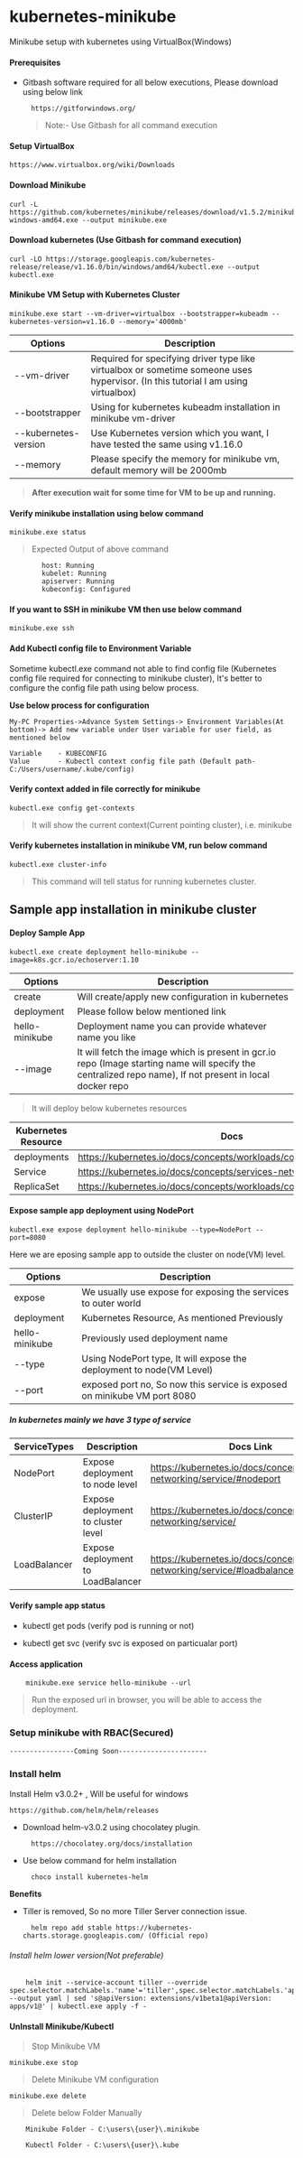 # kubernetes-minikube

Minikube setup with kubernetes using VirtualBox(Windows)

#### Prerequisites

- Gitbash software required for all below executions, Please download using below link

		https://gitforwindows.org/

	> Note:- Use Gitbash for all command execution
	
#### Setup VirtualBox
	
	https://www.virtualbox.org/wiki/Downloads

#### Download Minikube
 
	curl -L https://github.com/kubernetes/minikube/releases/download/v1.5.2/minikube-windows-amd64.exe --output minikube.exe
	
#### Download kubernetes (Use Gitbash for command execution)
	curl -LO https://storage.googleapis.com/kubernetes-release/release/v1.16.0/bin/windows/amd64/kubectl.exe --output kubectl.exe

#### Minikube VM Setup with Kubernetes Cluster 

	minikube.exe start --vm-driver=virtualbox --bootstrapper=kubeadm --kubernetes-version=v1.16.0 --memory='4000mb'


| Options | Description |
| ------ | ----------- |
| --vm-driver |   Required for specifying driver type like virtualbox or sometime someone uses hypervisor. (In this  tutorial I am using virtualbox)|
| --bootstrapper |   Using for kubernetes kubeadm installation in minikube vm-driver|		
| --kubernetes-version |  Use Kubernetes version which you want, I have tested the same using v1.16.0|
| --memory |  Please specify the memory for minikube vm, default memory will be 2000mb|

> **After execution wait for some time for VM to be up and running.**

#### Verify minikube installation using below command

	minikube.exe status
	
> Expected Output of above command

			host: Running
			kubelet: Running
			apiserver: Running
			kubeconfig: Configured

#### If you want to SSH in minikube VM then use below command 
	
	minikube.exe ssh
	
#### Add Kubectl config file to Environment Variable
	
Sometime kubectl.exe command not able to find config file (Kubernetes config file required for connecting to minikube cluster), It's better to configure the config file path using below process.
	
**Use below process for configuration**

	My-PC Properties->Advance System Settings-> Environment Variables(At bottom)-> Add new variable under User variable for user field, as mentioned below

	Variable 	- KUBECONFIG
	Value		- Kubectl context config file path (Default path- C:/Users/username/.kube/config)

#### Verify context added in file correctly for minikube 
	
	kubectl.exe config get-contexts
	
> It will show the current context(Current pointing cluster), i.e. minikube 
	
#### Verify kubernetes installation in minikube VM, run below command 
	
	kubectl.exe cluster-info
	
> This command will tell status for running kubernetes cluster.

## Sample app installation in minikube cluster 

#### Deploy Sample App
	kubectl.exe create deployment hello-minikube --image=k8s.gcr.io/echoserver:1.10

| Options | Description |
| ------ | ----------- |
| create | Will create/apply new configuration in kubernetes |
| deployment | Please follow below mentioned link |
| hello-minikube | Deployment name you can provide whatever name you like |
| --image |	It will fetch the image which is present in gcr.io repo (Image starting name will specify the centralized repo name), If not present in local docker repo |	

> It will deploy below kubernetes resources

| Kubernetes Resource | Docs |
| ------ | ----------- |
| deployments | https://kubernetes.io/docs/concepts/workloads/controllers/deployment/ |
| Service |	https://kubernetes.io/docs/concepts/services-networking/service/ |
| ReplicaSet | https://kubernetes.io/docs/concepts/workloads/controllers/replicaset/ |


#### Expose sample app deployment using NodePort
	
	kubectl.exe expose deployment hello-minikube --type=NodePort --port=8080 
		
Here we are eposing sample app to outside the cluster on node(VM) level.

| Options | Description |
| ------ | ----------- |
| expose | We usually use expose for exposing the services to outer world | 
| deployment | 	Kubernetes Resource, As mentioned Previously |
| hello-minikube | Previously used deployment name |
| --type | Using NodePort type, It will expose the deployment to node(VM Level) |  
| --port | exposed port no, So now this service is exposed on minikube VM port 8080 |

##### In kubernetes mainly we have 3 type of service

| ServiceTypes	 | Description | Docs Link |
| ------ | ----------- | --------- |
| NodePort | Expose deployment to node level | https://kubernetes.io/docs/concepts/services-networking/service/#nodeport | 
| ClusterIP | Expose deployment to cluster level | https://kubernetes.io/docs/concepts/services-networking/service/ |
| LoadBalancer | Expose deployment to LoadBalancer | https://kubernetes.io/docs/concepts/services-networking/service/#loadbalancer | 

#### Verify sample app status
	
* kubectl get pods (verify pod is running or not)
	
* kubectl get svc (verify svc is exposed on particualar port)
	
#### Access application 	
		
		minikube.exe service hello-minikube --url

> Run the exposed url in browser, you will be able to access the deployment.

### Setup minikube with RBAC(Secured)

    ----------------Coming Soon----------------------

### Install helm 
 Install Helm v3.0.2+ , Will be useful for windows	

    https://github.com/helm/helm/releases

* Download helm-v3.0.2 using chocolatey plugin.

        https://chocolatey.org/docs/installation

* Use below command for helm installation

        choco install kubernetes-helm


**Benefits**
* Tiller is removed, So no more Tiller Server connection issue.

        helm repo add stable https://kubernetes-charts.storage.googleapis.com/ (Official repo)

###### Install helm lower version(Not preferable)

    	helm init --service-account tiller --override spec.selector.matchLabels.'name'='tiller',spec.selector.matchLabels.'app'='helm' --output yaml | sed 's@apiVersion: extensions/v1beta1@apiVersion: apps/v1@' | kubectl.exe apply -f -
	
#### UnInstall Minikube/Kubectl  
> Stop Minikube VM
	
	minikube.exe stop
		
> Delete Minikube VM configuration
		
	minikube.exe delete
		
> Delete below Folder Manually
		
		Minikube Folder - C:\users\{user}\.minikube
		
		Kubectl Folder - C:\users\{user}\.kube	
		
